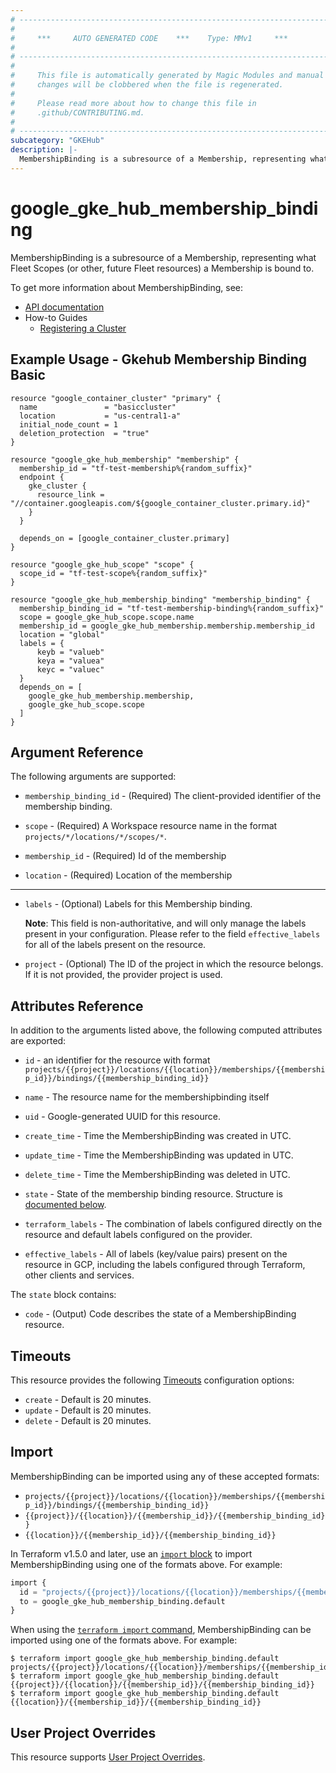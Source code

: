 ```yaml
---
# ----------------------------------------------------------------------------
#
#     ***     AUTO GENERATED CODE    ***    Type: MMv1     ***
#
# ----------------------------------------------------------------------------
#
#     This file is automatically generated by Magic Modules and manual
#     changes will be clobbered when the file is regenerated.
#
#     Please read more about how to change this file in
#     .github/CONTRIBUTING.md.
#
# ----------------------------------------------------------------------------
subcategory: "GKEHub"
description: |-
  MembershipBinding is a subresource of a Membership, representing what Fleet Scopes (or other, future Fleet resources) a Membership is bound to.
---
```


# google\_gke\_hub\_membership\_binding

MembershipBinding is a subresource of a Membership, representing what Fleet Scopes (or other, future Fleet resources) a Membership is bound to.


To get more information about MembershipBinding, see:

* [API documentation](https://cloud.google.com/anthos/fleet-management/docs/reference/rest/v1/projects.locations.memberships.bindings)
* How-to Guides
    * [Registering a Cluster](https://cloud.google.com/anthos/multicluster-management/connect/registering-a-cluster#register_cluster)

## Example Usage - Gkehub Membership Binding Basic


```hcl
resource "google_container_cluster" "primary" {
  name               = "basiccluster"
  location           = "us-central1-a"
  initial_node_count = 1
  deletion_protection  = "true"
}

resource "google_gke_hub_membership" "membership" {
  membership_id = "tf-test-membership%{random_suffix}"
  endpoint {
    gke_cluster {
      resource_link = "//container.googleapis.com/${google_container_cluster.primary.id}"
    }
  }
  
  depends_on = [google_container_cluster.primary]
}

resource "google_gke_hub_scope" "scope" {
  scope_id = "tf-test-scope%{random_suffix}"
}

resource "google_gke_hub_membership_binding" "membership_binding" {
  membership_binding_id = "tf-test-membership-binding%{random_suffix}"
  scope = google_gke_hub_scope.scope.name
  membership_id = google_gke_hub_membership.membership.membership_id
  location = "global"
  labels = {
      keyb = "valueb"
      keya = "valuea"
      keyc = "valuec" 
  }
  depends_on = [
    google_gke_hub_membership.membership,
    google_gke_hub_scope.scope
  ]
}
```

## Argument Reference

The following arguments are supported:


* `membership_binding_id` -
  (Required)
  The client-provided identifier of the membership binding.

* `scope` -
  (Required)
  A Workspace resource name in the format
  `projects/*/locations/*/scopes/*`.

* `membership_id` -
  (Required)
  Id of the membership

* `location` -
  (Required)
  Location of the membership


- - -


* `labels` -
  (Optional)
  Labels for this Membership binding.

  **Note**: This field is non-authoritative, and will only manage the labels present in your configuration.
  Please refer to the field `effective_labels` for all of the labels present on the resource.

* `project` - (Optional) The ID of the project in which the resource belongs.
    If it is not provided, the provider project is used.


## Attributes Reference

In addition to the arguments listed above, the following computed attributes are exported:

* `id` - an identifier for the resource with format `projects/{{project}}/locations/{{location}}/memberships/{{membership_id}}/bindings/{{membership_binding_id}}`

* `name` -
  The resource name for the membershipbinding itself

* `uid` -
  Google-generated UUID for this resource.

* `create_time` -
  Time the MembershipBinding was created in UTC.

* `update_time` -
  Time the MembershipBinding was updated in UTC.

* `delete_time` -
  Time the MembershipBinding was deleted in UTC.

* `state` -
  State of the membership binding resource.
  Structure is [documented below](#nested_state).

* `terraform_labels` -
  The combination of labels configured directly on the resource
   and default labels configured on the provider.

* `effective_labels` -
  All of labels (key/value pairs) present on the resource in GCP, including the labels configured through Terraform, other clients and services.


<a name="nested_state"></a>The `state` block contains:

* `code` -
  (Output)
  Code describes the state of a MembershipBinding resource.

## Timeouts

This resource provides the following
[Timeouts](https://developer.hashicorp.com/terraform/plugin/sdkv2/resources/retries-and-customizable-timeouts) configuration options:

- `create` - Default is 20 minutes.
- `update` - Default is 20 minutes.
- `delete` - Default is 20 minutes.

## Import


MembershipBinding can be imported using any of these accepted formats:

* `projects/{{project}}/locations/{{location}}/memberships/{{membership_id}}/bindings/{{membership_binding_id}}`
* `{{project}}/{{location}}/{{membership_id}}/{{membership_binding_id}}`
* `{{location}}/{{membership_id}}/{{membership_binding_id}}`


In Terraform v1.5.0 and later, use an [`import` block](https://developer.hashicorp.com/terraform/language/import) to import MembershipBinding using one of the formats above. For example:

```tf
import {
  id = "projects/{{project}}/locations/{{location}}/memberships/{{membership_id}}/bindings/{{membership_binding_id}}"
  to = google_gke_hub_membership_binding.default
}
```

When using the [`terraform import` command](https://developer.hashicorp.com/terraform/cli/commands/import), MembershipBinding can be imported using one of the formats above. For example:

```
$ terraform import google_gke_hub_membership_binding.default projects/{{project}}/locations/{{location}}/memberships/{{membership_id}}/bindings/{{membership_binding_id}}
$ terraform import google_gke_hub_membership_binding.default {{project}}/{{location}}/{{membership_id}}/{{membership_binding_id}}
$ terraform import google_gke_hub_membership_binding.default {{location}}/{{membership_id}}/{{membership_binding_id}}
```

## User Project Overrides

This resource supports [User Project Overrides](https://registry.terraform.io/providers/hashicorp/google/latest/docs/guides/provider_reference#user_project_override).
